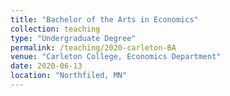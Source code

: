 ```yaml
---
title: "Bachelor of the Arts in Economics"
collection: teaching
type: "Undergraduate Degree"
permalink: /teaching/2020-carleton-BA
venue: "Carleton College, Economics Department"
date: 2020-06-13
location: "Northfiled, MN"
---
```


<!-- This is a description of a teaching experience. You can use markdown like any other post. -->

<!-- Grades \& Awards
======

Relevant Coursework
======

Thesis
====== -->